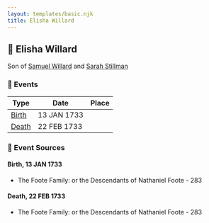 ```yaml
---
layout: templates/basic.njk
title: Elisha Willard
---
```

## 🔵 Elisha Willard

Son of [Samuel Willard](/people/1/12362566) and [Sarah Stillman](/people/9/9722974)

### 📆 Events

Type | Date | Place
------ | ------ | ------
[Birth](#event-a2028c3f-609f-47dd-b2ca-56cd66d1da1b) | 13 JAN 1733 |
[Death](#event-42018f60-0693-4fbc-9dea-bcfd110aab0d) | 22 FEB 1733 |

### 📰 Event Sources

#### <a id="event-a2028c3f-609f-47dd-b2ca-56cd66d1da1b"></a> Birth, 13 JAN 1733
* The Foote Family: or the Descendants of Nathaniel Foote  - 283

#### <a id="event-42018f60-0693-4fbc-9dea-bcfd110aab0d"></a> Death, 22 FEB 1733
* The Foote Family: or the Descendants of Nathaniel Foote  - 283